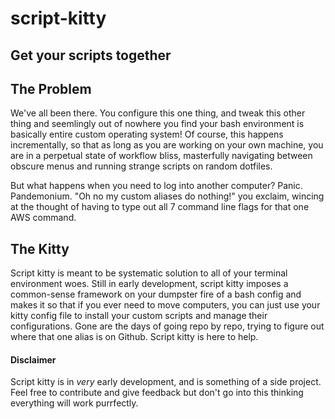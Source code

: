 # script-kitty
## Get your scripts together

## The Problem ##

We've all been there. You configure this one thing, and tweak this other thing and seemlingly out of nowhere you find your bash environment is basically entire custom operating system! Of course, this happens incrementally, so that as long as you are working on your own machine, you are in a perpetual state of workflow bliss, masterfully navigating between obscure menus and running strange scripts on random dotfiles. 

But what happens when you need to log into another computer? Panic. Pandemonium. "Oh no my custom aliases do nothing!" you exclaim, wincing at the thought of having to type out all 7 command line flags for that one AWS command. 

## The Kitty ##

Script kitty is meant to be systematic solution to all of your terminal environment woes. Still in early development, script kitty imposes a common-sense framework on your dumpster fire of a bash config and makes it so that if you ever need to move computers, you can just use your kitty config file to install your custom scripts and manage their configurations. Gone are the days of going repo by repo, trying to figure out where that one alias is on Github. Script kitty is here to help.

#### Disclaimer ####

Script kitty is in *very* early development, and is something of a side project. Feel free to contribute and give feedback but don't go into this thinking everything will work purrfectly.

